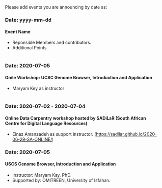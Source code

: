 Please add events you are announcing by date as:

### Date: yyyy-mm-dd
#### Event Name
- Reponsible Members and contributors.
- Additional Points
<br><br>

### Date: 2020-07-05
#### Onile Workshop: UCSC Genome Browser, Introduction and Application
- Maryam Key as instructor
<br><br>

### Date: 2020-07-02 - 2020-07-04
#### Online Data Carpentry workshop hosted by SADiLaR (South African Centre for Digital Language Resources)
- Elnaz Amanzadeh as support instructor. (https://sadilar.github.io/2020-06-29-SA-ONLINE/)



### Date: 2020-07-05
#### USCS Genome Browser, Introduction and Application
- Instructor: Maryam Kay. PhD.
- Supported by: OMITREEN, University of Isfahan.
<br><br>


